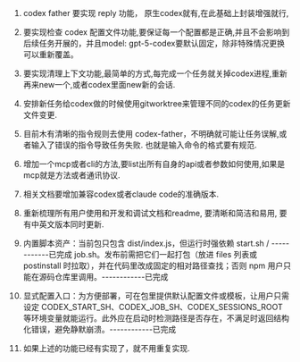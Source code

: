 1. codex father 要实现 reply 功能， 原生codex就有,在此基础上封装增强就行,

2. 要实现检查 codex 配置文件功能,要保证每一个配置都是正确,并且不会影响到后续任务开展的，并且model:
   gpt-5-codex要默认固定，除非特殊情况更换可以重新覆盖。

3. 要实现清理上下文功能,最简单的方式,每完成一个任务就关掉codex进程,重新再来new一个,或者codex里面new新的会话.

4. 安排新任务给codex做的时候使用gitworktree来管理不同的codex的任务更新文件变更.

5. 目前木有清晰的指令规则去使用 codex-father，不明确就可能让任务误解,或者输入了错误的指令导致任务失败. 也就是输入命令的格式要有规范.

6. 增加一个mcp或者cli的方法,要list出所有自身的api或者参数如何使用,如果是mcp就是方法或者通讯协议.
7. 相关文档要增加兼容codex或者claude code的准确版本.

8. 重新梳理所有用户使用和开发和调试文档和readme, 要清晰和简洁和易用, 要有中英文版本同时更新.

9. 内置脚本资产：当前包只包含 dist/index.js，但运行时强依赖 start.sh /
   ------------已完成 job.sh。发布前需把它们一起打包（放进 files 列表或 postinstall 时拉取），并在代码里改成固定的相对路径查找；否则 npm 用户只能在源码仓库里调用。------------已完成

10. 显式配置入口：为方便部署，可在包里提供默认配置文件或模板，让用户只需设定 CODEX_START_SH、CODEX_JOB_SH、CODEX_SESSIONS_ROOT 等环境变量就能运行。此外应在启动时检测路径是否存在，不满足时返回结构化错误，避免静默崩溃。------------已完成

11. 如果上述的功能已经有实现了，就不用重复实现.
